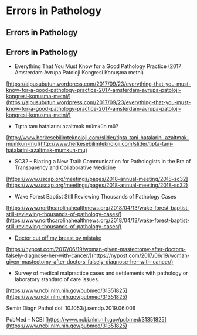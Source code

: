 # Errors in Pathology

## Errors in Pathology

## Errors in Pathology

* Everything That You Must Know for a Good Pathology Practice \(2017 Amsterdam Avrupa Patoloji Kongresi Konuşma metni\)

[https://alpusubutun.wordpress.com/2017/09/23/everything-that-you-must-know-for-a-good-pathology-practice-2017-amsterdam-avrupa-patoloji-kongresi-konusma-metni/](https://alpusubutun.wordpress.com/2017/09/23/everything-that-you-must-know-for-a-good-pathology-practice-2017-amsterdam-avrupa-patoloji-kongresi-konusma-metni/)

* Tıpta tanı hatalarını azaltmak mümkün mü?

[http://www.herkesebilimteknoloji.com/slider/tipta-tani-hatalarini-azaltmak-mumkun-mu](http://www.herkesebilimteknoloji.com/slider/tipta-tani-hatalarini-azaltmak-mumkun-mu)

* SC32 – Blazing a New Trail: Communication for Pathologists in the Era of Transparency and Collaborative Medicine

[https://www.uscap.org/meetings/pages/2018-annual-meeting/2018-sc32](https://www.uscap.org/meetings/pages/2018-annual-meeting/2018-sc32)

* Wake Forest Baptist Still Reviewing Thousands of Pathology Cases

[https://www.northcarolinahealthnews.org/2018/04/13/wake-forest-baptist-still-reviewing-thousands-of-pathology-cases/](https://www.northcarolinahealthnews.org/2018/04/13/wake-forest-baptist-still-reviewing-thousands-of-pathology-cases/)

* [Doctor cut off my breast by mistake](https://nypost.com/2017/06/19/woman-given-mastectomy-after-doctors-falsely-diagnose-her-with-cancer/)

[https://nypost.com/2017/06/19/woman-given-mastectomy-after-doctors-falsely-diagnose-her-with-cancer/](https://nypost.com/2017/06/19/woman-given-mastectomy-after-doctors-falsely-diagnose-her-with-cancer/)

* Survey of medical malpractice cases and settlements with pathology or laboratory standard of care issues.

[https://www.ncbi.nlm.nih.gov/pubmed/31351825](https://www.ncbi.nlm.nih.gov/pubmed/31351825)

Semin Diagn Pathol doi: 10.1053/j.semdp.2019.06.006

PubMed - NCBI [https://www.ncbi.nlm.nih.gov/pubmed/31351825](https://www.ncbi.nlm.nih.gov/pubmed/31351825)

